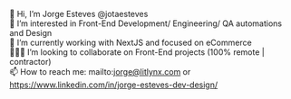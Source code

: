 👋 Hi, I’m Jorge Esteves @jotaesteves<br>👀 I’m interested in Front-End Development/ Engineering/ QA automations and Design<br>🌱 I’m currently working with NextJS and focused on eCommerce <br>👨🏻‍💻 I’m looking to collaborate on Front-End projects (100% remote | contractor)<br>📫 How to reach me: mailto:jorge@litlynx.com or https://www.linkedin.com/in/jorge-esteves-dev-design/ <br>
